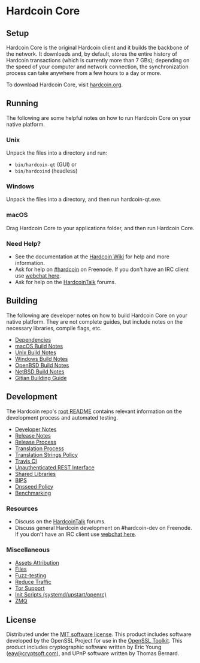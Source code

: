 Hardcoin Core
=============

Setup
---------------------
Hardcoin Core is the original Hardcoin client and it builds the backbone of the network. It downloads and, by default, stores the entire history of Hardcoin transactions (which is currently more than 7 GBs); depending on the speed of your computer and network connection, the synchronization process can take anywhere from a few hours to a day or more.

To download Hardcoin Core, visit [hardcoin.org](https://hardcoin.org).

Running
---------------------
The following are some helpful notes on how to run Hardcoin Core on your native platform.

### Unix

Unpack the files into a directory and run:

- `bin/hardcoin-qt` (GUI) or
- `bin/hardcoind` (headless)

### Windows

Unpack the files into a directory, and then run hardcoin-qt.exe.

### macOS

Drag Hardcoin Core to your applications folder, and then run Hardcoin Core.

### Need Help?

* See the documentation at the [Hardcoin Wiki](https://hardcoin.info/)
for help and more information.
* Ask for help on [#hardcoin](http://webchat.freenode.net?channels=hardcoin) on Freenode. If you don't have an IRC client use [webchat here](http://webchat.freenode.net?channels=hardcoin).
* Ask for help on the [HardcoinTalk](https://hardcointalk.io/) forums.

Building
---------------------
The following are developer notes on how to build Hardcoin Core on your native platform. They are not complete guides, but include notes on the necessary libraries, compile flags, etc.

- [Dependencies](dependencies.md)
- [macOS Build Notes](build-osx.md)
- [Unix Build Notes](build-unix.md)
- [Windows Build Notes](build-windows.md)
- [OpenBSD Build Notes](build-openbsd.md)
- [NetBSD Build Notes](build-netbsd.md)
- [Gitian Building Guide](gitian-building.md)

Development
---------------------
The Hardcoin repo's [root README](/README.md) contains relevant information on the development process and automated testing.

- [Developer Notes](developer-notes.md)
- [Release Notes](release-notes.md)
- [Release Process](release-process.md)
- [Translation Process](translation_process.md)
- [Translation Strings Policy](translation_strings_policy.md)
- [Travis CI](travis-ci.md)
- [Unauthenticated REST Interface](REST-interface.md)
- [Shared Libraries](shared-libraries.md)
- [BIPS](bips.md)
- [Dnsseed Policy](dnsseed-policy.md)
- [Benchmarking](benchmarking.md)

### Resources
* Discuss on the [HardcoinTalk](https://hardcointalk.io/) forums.
* Discuss general Hardcoin development on #hardcoin-dev on Freenode. If you don't have an IRC client use [webchat here](http://webchat.freenode.net/?channels=hardcoin-dev).

### Miscellaneous
- [Assets Attribution](assets-attribution.md)
- [Files](files.md)
- [Fuzz-testing](fuzzing.md)
- [Reduce Traffic](reduce-traffic.md)
- [Tor Support](tor.md)
- [Init Scripts (systemd/upstart/openrc)](init.md)
- [ZMQ](zmq.md)

License
---------------------
Distributed under the [MIT software license](/COPYING).
This product includes software developed by the OpenSSL Project for use in the [OpenSSL Toolkit](https://www.openssl.org/). This product includes
cryptographic software written by Eric Young ([eay@cryptsoft.com](mailto:eay@cryptsoft.com)), and UPnP software written by Thomas Bernard.
